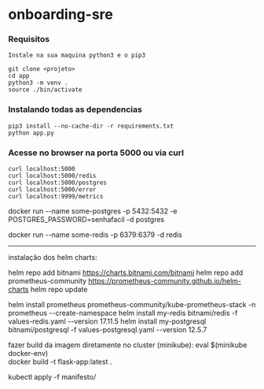 # onboarding-sre

### Requisitos 

```
Instale na sua maquina python3 e o pip3

```

```
git clone <projeto>
cd app
python3 -m venv .
source ./bin/activate
```

### Instalando todas as dependencias 

```
pip3 install --no-cache-dir -r requirements.txt
python app.py

```

### Acesse no browser na porta 5000 ou via curl

```
curl localhost:5000
curl localhost:5000/redis
curl localhost:5000/postgres
curl localhost:5000/error
curl localhost:9999/metrics

```

docker run --name some-postgres -p 5432:5432 -e POSTGRES_PASSWORD=senhafacil -d postgres

docker run --name some-redis -p 6379:6379 -d redis


---------------------
instalação dos helm charts:

helm repo add bitnami https://charts.bitnami.com/bitnami
helm repo add prometheus-community https://prometheus-community.github.io/helm-charts
helm repo update


helm install prometheus prometheus-community/kube-prometheus-stack -n prometheus --create-namespace
helm install my-redis bitnami/redis -f values-redis.yaml --version 17.11.5
helm install my-postgresql bitnami/postgresql -f values-postgresql.yaml --version 12.5.7

fazer build da imagem diretamente no cluster (minikube):
eval $(minikube docker-env)  
docker build -t flask-app:latest . 

kubectl apply -f manifesto/